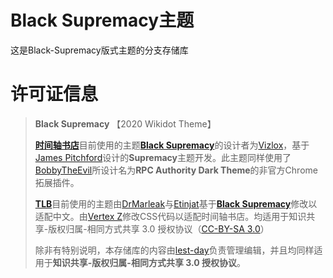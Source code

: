 # Black Supremacy主题
这是Black-Supremacy版式主题的分支存储库


# 许可证信息
> **Black Supremacy** 【2020 Wikidot Theme】
>
> [**时间轴书店**](https://timeline-bookstore.wikidot.com)目前使用的主题[**Black Supremacy**](https://timeline-bookstore.wikidot.com/component:theme)的设计者为[Vizlox](http://www.wikidot.com/user:info/vizlox)，基于[James Pitchford](http://www.wikidot.com/user:info/james-pitchford)设计的**Supremacy**主题开发。此主题同样使用了[BobbyTheEvil](http://www.wikidot.com/user:info/bobbytheevil)所设计名为**RPC Authority Dark Theme**的非官方Chrome拓展插件。
> 
> [**TLB**](https://timeline-bookstore.wikidot.com)目前使用的主题由[DrMarleak](http://www.wikidot.com/user:info/DrMarleak)与[Etinjat](http://www.wikidot.com/user:info/etinjat)基于[**Black Supremacy**](https://timeline-bookstore.wikidot.com/component:theme)修改以适配中文。由[Vertex Z](https://www.wikidot.com/user:info/vertex-z)修改CSS代码以适配时间轴书店。均适用于知识共享-版权归属-相同方式共享 3.0 授权协议（[CC-BY-SA 3.0](https://creativecommons.org/licenses/by-sa/3.0/)）
> 
> 除非有特别说明，本存储库的内容由[lest-day](https://www.wikidot.com/user:info/lest-day)负责管理编辑，并且均同样适用于**知识共享-版权归属-相同方式共享 3.0 授权协议**。
